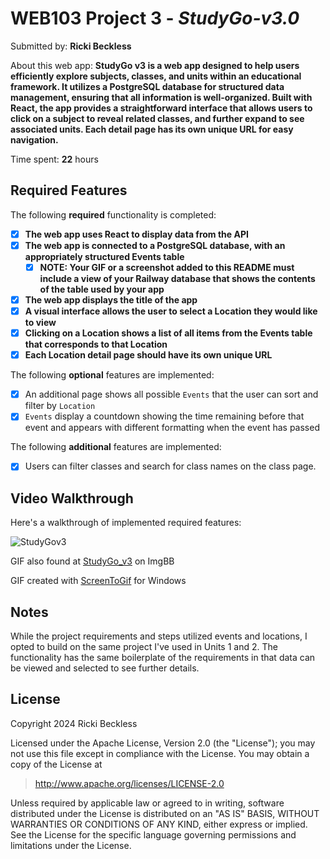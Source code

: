 # WEB103 Project 3 - *StudyGo-v3.0*

Submitted by: **Ricki Beckless**

About this web app: **StudyGo v3 is a web app designed to help users efficiently explore subjects, classes, and units within an educational framework. It utilizes a PostgreSQL database for structured data management, ensuring that all information is well-organized. Built with React, the app provides a straightforward interface that allows users to click on a subject to reveal related classes, and further expand to see associated units. Each detail page has its own unique URL for easy navigation.**

Time spent: **22** hours

## Required Features

The following **required** functionality is completed:

<!-- Make sure to check off completed functionality below -->

- [X] **The web app uses React to display data from the API**
- [X] **The web app is connected to a PostgreSQL database, with an appropriately structured Events table**
  - [X] **NOTE: Your GIF or a screenshot added to this README must include a view of your Railway database that shows the contents of the table used by your app**
- [X] **The web app displays the title of the app**
- [X] **A visual interface allows the user to select a Location they would like to view**
- [X] **Clicking on a Location shows a list of all items from the Events table that corresponds to that Location**
- [X] **Each Location detail page should have its own unique URL**

The following **optional** features are implemented:

- [X] An additional page shows all possible `Events` that the user can sort and filter by `Location`
- [X] `Events` display a countdown showing the time remaining before that event and appears with different formatting when the event has passed

The following **additional** features are implemented:

- [X] Users can filter classes and search for class names on the class page.

## Video Walkthrough

Here's a walkthrough of implemented required features:

![StudyGov3](https://i.ibb.co/KywJX34/Code-Path-Study-Go-v2-p3-Walkthrough.gif)

GIF also found at [StudyGo_v3](https://i.ibb.co/KywJX34/Code-Path-Study-Go-v2-p3-Walkthrough.gif) on ImgBB

GIF created with [ScreenToGif](https://www.screentogif.com/) for Windows

## Notes

While the project requirements and steps utilized events and locations, I opted to build on the same project I've used in Units 1 and 2. The functionality has the same boilerplate of the requirements in that data can be viewed and selected to see further details.

## License

Copyright 2024 Ricki Beckless

Licensed under the Apache License, Version 2.0 (the "License"); you may not use this file except in compliance with the License. You may obtain a copy of the License at

> http://www.apache.org/licenses/LICENSE-2.0

Unless required by applicable law or agreed to in writing, software distributed under the License is distributed on an "AS IS" BASIS, WITHOUT WARRANTIES OR CONDITIONS OF ANY KIND, either express or implied. See the License for the specific language governing permissions and limitations under the License.
